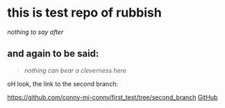 # this is test repo of rubbish

*nothing to say after*

## and again to be said:
> *nothing can bear a cleverness here*

oH look, the link to the second branch:

https://github.com/conny-mi-conny/first_test/tree/second_branch
[GitHub](https://github.com/conny-mi-conny/first_test/tree/second_branch)
